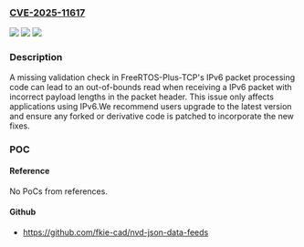 ### [CVE-2025-11617](https://cve.mitre.org/cgi-bin/cvename.cgi?name=CVE-2025-11617)
![](https://img.shields.io/static/v1?label=Product&message=FreeRTOS-Plus-TCP&color=blue)
![](https://img.shields.io/static/v1?label=Version&message=4.0.0%20&color=brightgreen)
![](https://img.shields.io/static/v1?label=Vulnerability&message=CWE-126%3A%20Buffer%20Over-read&color=brightgreen)

### Description

A missing validation check in FreeRTOS-Plus-TCP's IPv6 packet processing code can lead to an out-of-bounds read when receiving a IPv6 packet with incorrect payload lengths in the packet header. This issue only affects applications using IPv6.We recommend users upgrade to the latest version and ensure any forked or derivative code is patched to incorporate the new fixes.

### POC

#### Reference
No PoCs from references.

#### Github
- https://github.com/fkie-cad/nvd-json-data-feeds


